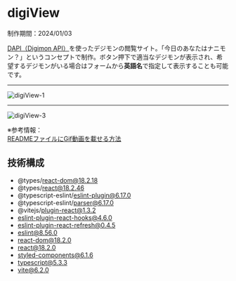 # digiView

制作期間：2024/01/03<br />

[DAPI（Digimon API）](https://digimon-api.com/)を使ったデジモンの閲覧サイト。「今日のあなたはナニモン？」というコンセプトで制作。ボタン押下で適当なデジモンが表示され、希望するデジモンがいる場合はフォームから**英語名**で指定して表示することも可能です。<br />

***

![digiView-1](https://github.com/Benjuwan/digiView/assets/90702379/53940689-6a9b-4899-be02-d9250b91abcf)

***

![digiView-3](https://github.com/Benjuwan/digiView/assets/90702379/44085dd4-e069-4acb-b994-e4a24930ae9c)

※参考情報：<br />
[READMEファイルにGif動画を載せる方法](https://qiita.com/00__/items/e3e3e44394ef85e8fecf)

## 技術構成
- @types/react-dom@18.2.18
- @types/react@18.2.46
- @typescript-eslint/eslint-plugin@6.17.0
- @typescript-eslint/parser@6.17.0
- @vitejs/plugin-react@1.3.2
- eslint-plugin-react-hooks@4.6.0
- eslint-plugin-react-refresh@0.4.5
- eslint@8.56.0
- react-dom@18.2.0
- react@18.2.0
- styled-components@6.1.6
- typescript@5.3.3
- vite@6.2.0